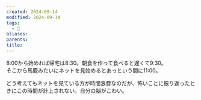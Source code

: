 ```yaml
---
created: 2024-09-14
modified: 2024-09-14
tags:
  - 💭
aliases: 
parents: 
title: 
---
```

8:00から始めれば帰宅は8:30。朝食を作って食べると遅くて9:30。  
そこから馬鹿みたいにネットを見始めるとあっという間に11:00。

どう考えてもネットを見ている方が時間浪費なのだが、怖いことに振り返ったときにこの時間が計上されない。自分の脳がこわい。